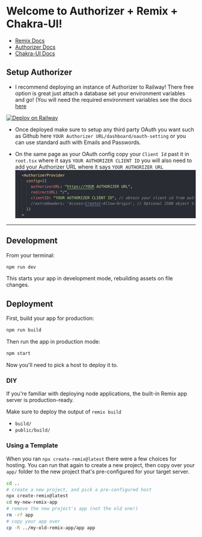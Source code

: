 # Welcome to Authorizer + Remix + Chakra-UI!

- [Remix Docs](https://remix.run/docs)
- [Authorizer Docs](https://docs.authorizer.dev/)
- [Chakra-UI Docs](https://chakra-ui.com/getting-started)

## Setup Authorizer

- I recommend deploying an instance of Authorizer to Railway! There free option is great just attach a database set your environment variables and go! (You will need the required environment variables see the docs [here](https://docs.authorizer.dev/core/env)
  
[![Deploy on Railway](https://railway.app/button.svg)](https://railway.app/new/template/nwXp1C?referralCode=FEF4uT)

- Once deployed make sure to setup any third party OAuth you want such as Github here `YOUR Authorizer URL/dashboard/oauth-setting` or you can use standard auth with Emails and Passwords.

- On the same page as your OAuth config copy your `Client Id` past it in `root.tsx` where it says `YOUR AUTHORIZER CLIENT ID` you will also need to add your Authorizer URL where it says `YOUR AUTHORIZER URL`
![Screenshot of root.tsx](public/assets/roots-tsx.png)

---

## Development

From your terminal:

```sh
npm run dev
```

This starts your app in development mode, rebuilding assets on file changes.

## Deployment

First, build your app for production:

```sh
npm run build
```

Then run the app in production mode:

```sh
npm start
```

Now you'll need to pick a host to deploy it to.

### DIY

If you're familiar with deploying node applications, the built-in Remix app server is production-ready.

Make sure to deploy the output of `remix build`

- `build/`
- `public/build/`

### Using a Template

When you ran `npx create-remix@latest` there were a few choices for hosting. You can run that again to create a new project, then copy over your `app/` folder to the new project that's pre-configured for your target server.

```sh
cd ..
# create a new project, and pick a pre-configured host
npx create-remix@latest
cd my-new-remix-app
# remove the new project's app (not the old one!)
rm -rf app
# copy your app over
cp -R ../my-old-remix-app/app app
```
